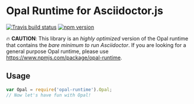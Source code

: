 # Opal Runtime for Asciidoctor.js

[![Travis build status](https://img.shields.io/travis/Mogztter/asciidoctor-opal-node-runtime/master.svg)](https://travis-ci.org/Mogztter/asciidoctor-opal-node-runtime)
[![npm version](http://img.shields.io/npm/v/asciidoctor-opal-runtime.svg)](https://www.npmjs.org/package/asciidoctor-opal-runtime)


:fire: **CAUTION**: This library is an _highly optimized_ version of the Opal runtime that contains the *bare minimum to run Asciidoctor*. If you are looking for a general purpose Opal runtime, please use https://www.npmjs.com/package/opal-runtime.

## Usage

```javascript
var Opal = require('opal-runtime').Opal;
// Now let's have fun with Opal!
```
